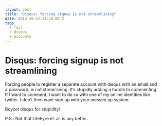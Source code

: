 ```yaml
---
layout: post
title: "Disqus: forcing signup is not streamlining"
date: 2013-10-24 21:10:00 Z
tags:
  - fail
  - disqus
  - accounts
---
```

# Disqus: forcing signup is not streamlining

Forcing people to register a separate account with disqus with an email and a password, is not streamlining. It’s stupidly adding a hurdle to commenting. If I want to comment, I want to do so with one of my online identities like twitter. I don’t then want sign up with your messed up system.

Boycot disqus for stupidity!

P.S.: Not that LifeFyre et. al. is any better.
